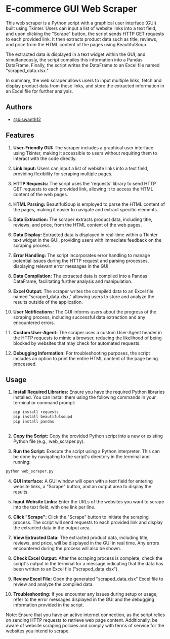 
# E-commerce GUI Web Scraper

This web scraper is a Python script with a graphical user interface (GUI) built using Tkinter. Users can input a list of website links into a text field, and upon clicking the "Scrape" button, the script sends HTTP GET requests to each provided link. It then extracts product data such as title, reviews, and price from the HTML content of the pages using BeautifulSoup.

The extracted data is displayed in a text widget within the GUI, and simultaneously, the script compiles this information into a Pandas DataFrame. Finally, the script writes the DataFrame to an Excel file named "scraped_data.xlsx."

In summary, the web scraper allows users to input multiple links, fetch and display product data from these links, and store the extracted information in an Excel file for further analysis.

## Authors

- [@biswanth12](https://github.com/Biswanath12)

## Features

1. **User-Friendly GUI:** The scraper includes a graphical user interface using Tkinter, making it accessible to users without requiring them to interact with the code directly.

2. **Link Input:** Users can input a list of website links into a text field, providing flexibility for scraping multiple pages.

3. **HTTP Requests:** The script uses the 'requests' library to send HTTP GET requests to each provided link, allowing it to access the HTML content of the web pages.

4. **HTML Parsing:** BeautifulSoup is employed to parse the HTML content of the pages, making it easier to navigate and extract specific elements.

5. **Data Extraction:** The scraper extracts product data, including title, reviews, and price, from the HTML content of the web pages.

6. **Data Display:** Extracted data is displayed in real-time within a Tkinter text widget in the GUI, providing users with immediate feedback on the scraping process.

7. **Error Handling:** The script incorporates error handling to manage potential issues during the HTTP request and parsing processes, displaying relevant error messages in the GUI.

8. **Data Compilation:** The extracted data is compiled into a Pandas DataFrame, facilitating further analysis and manipulation.

9. **Excel Output:** The scraper writes the compiled data to an Excel file named "scraped_data.xlsx," allowing users to store and analyze the results outside of the application.

10. **User Notifications:** The GUI informs users about the progress of the scraping process, including successful data extraction and any encountered errors.

11. **Custom User-Agent:** The scraper uses a custom User-Agent header in the HTTP requests to mimic a browser, reducing the likelihood of being blocked by websites that may check for automated requests.

12. **Debugging Information:** For troubleshooting purposes, the script includes an option to print the entire HTML content of the page being processed.

## Usage

1. **Install Required Libraries:**
   Ensure you have the required Python libraries installed. You can install them using the following commands in your terminal or command prompt:
   ```bash
   pip install requests
   pip install beautifulsoup4
   pip install pandas
  


2. **Copy the Script:**
Copy the provided Python script into a new or existing Python file (e.g., web_scraper.py).

3. **Run the Script:**
Execute the script using a Python interpreter. This can be done by navigating to the script's directory in the terminal and running:

```bash
python web_scraper.py
```
4. **GUI Interface:**
A GUI window will open with a text field for entering website links, a "Scrape" button, and an output area to display the results.

5. **Input Website Links:**
Enter the URLs of the websites you want to scrape into the text field, with one link per line.

6. **Click "Scrape":**
Click the "Scrape" button to initiate the scraping process. The script will send requests to each provided link and display the extracted data in the output area.

7. **View Extracted Data:**
The extracted product data, including title, reviews, and price, will be displayed in the GUI in real time. Any errors encountered during the process will also be shown.

8. **Check Excel Output:**
After the scraping process is complete, check the script's output in the terminal for a message indicating that the data has been written to an Excel file ("scraped_data.xlsx").

9. **Review Excel File:**
Open the generated "scraped_data.xlsx" Excel file to review and analyze the compiled data.

10. **Troubleshooting:**
If you encounter any issues during setup or usage, refer to the error messages displayed in the GUI and the debugging information provided in the script.

Note: Ensure that you have an active internet connection, as the script relies on sending HTTP requests to retrieve web page content. Additionally, be aware of website scraping policies and comply with terms of service for the websites you intend to scrape.

